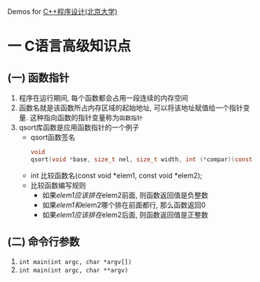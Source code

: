 Demos for [C++程序设计(北京大学)](https://www.bilibili.com/video/av10046030/)

# 一 C语言高级知识点
## (一) 函数指针
1. 程序在运行期间, 每个函数都会占用一段连续的内存空间
2. 函数名就是该函数所占内存区域的起始地址, 可以将该地址赋值给一个指针变量. 这种指向函数的指针变量称为`函数指针`
3. qsort库函数是应用函数指针的一个例子
    - qsort函数签名
        ```c
        void
        qsort(void *base, size_t nel, size_t width, int (*compar)(const void *, const void *));
        ```
    - int 比较函数名(const void *elem1, const void *elem2);
    - 比较函数编写规则
        - 如果*elem1应该排在*elem2前面, 则函数返回值是负整数
        - 如果*elem1和*elem2哪个排在前面都行, 那么函数返回0
        - 如果*elem1应该排在*elem2后面, 则函数返回值是正整数
## (二) 命令行参数
1. `int main(int argc, char *argv[])`
2. `int main(int argc, char **argv)`
